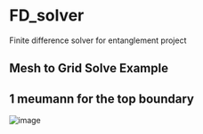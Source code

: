 # FD_solver
Finite difference solver for entanglement project

## Mesh to Grid Solve Example
## 1 meumann for the top boundary

![image](https://user-images.githubusercontent.com/52281733/200678467-48aa8e1b-9d07-45c5-a555-34b4459d6ed9.png)
